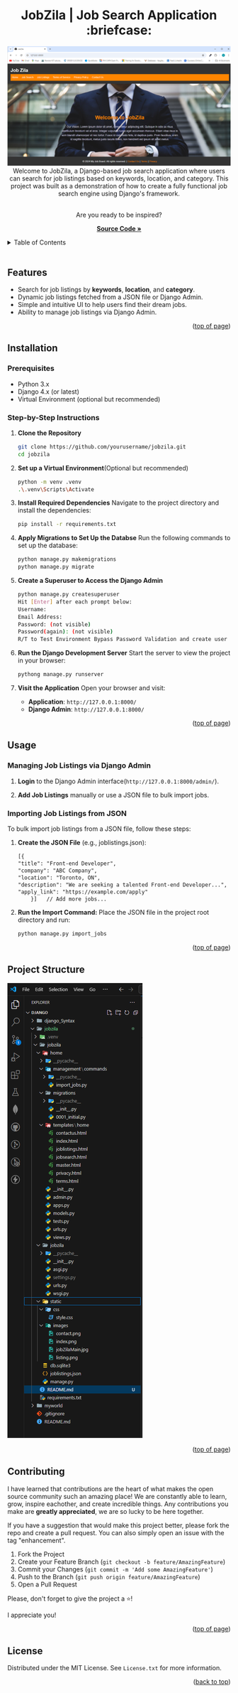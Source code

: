 <a id="readme-top"></a>

<h1 align='center'>JobZila | Job Search Application :briefcase:</h1>

<div align='center'>

<img src='/assets/images/main_readme.png' alt='Home page of JobZila'>
Welcome to JobZila, a Django-based job search application where users can search for job listings based on keywords, location, and category. This project was built as a demonstration of how to create a fully functional job search engine using Django's framework.

<br /> Are you ready to be inspired?

<a href='https://github.com/AmberForrester/Django/tree/main/jobzila/jobzila'><strong>Source Code »</strong></a>
<br />
</div>



<details>
  <summary>Table of Contents</summary>
  <ol>
    <li><a href="#features">Features</a></li>
    <li><a href="#installation">Installation</a></li>
    <li><a href="#usage">Usage</a></li>
    <li><a href="#project-structure">Project Structure</a></li>
    <li><a href="#contributing">Contributing</a></li>
    <li><a href="#license">License</a></li>
  </ol>
</details>
<br />



## Features
- Search for job listings by **keywords**, **location**, and **category**.
- Dynamic job listings fetched from a JSON file or Django Admin.
- Simple and intuitive UI to help users find their dream jobs.
- Ability to manage job listings via Django Admin.

<p align="right">(<a href="#readme-top">top of page</a>)</p>



## Installation

### Prerequisites
- Python 3.x
- Django 4.x (or latest)
- Virtual Environment (optional but recommended)



### Step-by-Step Instructions

1. **Clone the Repository**
   ```bash
   git clone https://github.com/yourusername/jobzila.git
   cd jobzila
   ```

2. **Set up a Virtual Environment**(Optional but recommended)
    ```bash
    python -m venv .venv
    .\.venv\Scripts\Activate
    ```

3. **Install Required Dependencies** Navigate to the project directory and install the dependencies:
    ```bash
    pip install -r requirements.txt
    ```

4. **Apply Migrations to Set Up the Databse** Run the following commands to set up the database:
    ```bash
    python manage.py makemigrations
    python manage.py migrate
    ```

5. **Create a Superuser to Access the Django Admin**
    ```bash
    python manage.py createsuperuser
    Hit [Enter] after each prompt below:
    Username:
    Email Address:
    Password: (not visible)
    Password(again): (not visible)
    R/T to Test Environment Bypass Password Validation and create user anyway? [y/N]: y
    ```

6. **Run the Django Development Server** Start the server to view the project in your browser:
    ```bash
    pythong manage.py runserver
    ```

7. **Visit the Application** Open your browser and visit:
    - **Application**: `http://127.0.0.1:8000/`
    - **Django Admin**: `http://127.0.0.1:8000/`

<p align="right">(<a href="#readme-top">top of page</a>)</p>



## Usage

### Managing Job Listings via Django Admin

1. **Login** to the Django Admin interface(`http://127.0.0.1:8000/admin/`).

2. **Add Job Listings** manually or use a JSON file to bulk import jobs.

### Importing Job Listings from JSON

To bulk import job listings from a JSON file, follow these steps:
1. **Create the JSON File** (e.g., joblistings.json):
    ```
    [{
    "title": "Front-end Developer",
    "company": "ABC Company",
    "location": "Toronto, ON",
    "description": "We are seeking a talented Front-end Developer...",
    "apply_link": "https://example.com/apply"
        }]   // Add more jobs...  
    ```

2. **Run the Import Command:** Place the JSON file in the project root directory and run:
    ```bash
    python manage.py import_jobs
    ```
<p align="right">(<a href="#readme-top">top of page</a>)</p>



## Project Structure

![Project Structure](/assets/images/project_structure.png)

<p align="right">(<a href="#readme-top">top of page</a>)</p>



## Contributing

I have learned that contributions are the heart of what makes the open source community such an amazing place! We are constantly able to learn, grow, inspire eachother, and create incredible things. Any contributions you make are **greatly appreciated**, we are so lucky to be here together.

If you have a suggestion that would make this project better, please fork the repo and create a pull request. You can also simply open an issue with the tag "enhancement".

1. Fork the Project
2. Create your Feature Branch (`git checkout -b feature/AmazingFeature`)
3. Commit your Changes (`git commit -m 'Add some AmazingFeature'`)
4. Push to the Branch (`git push origin feature/AmazingFeature`)
5. Open a Pull Request

Please, don't forget to give the project a :star:! 

I appreciate you!

<p align="right">(<a href="#readme-top">top of page</a>)</p>



## License

Distributed under the MIT License. See `License.txt` for more information.

<p align="right">(<a href="#readme-top">back to top</a>)</p>